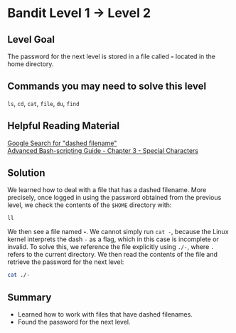 # Bandit Level 1 → Level 2
## Level Goal
The password for the next level is stored in a file called **-** located in the home directory.

## Commands you may need to solve this level
`ls`, `cd`, `cat`, `file`, `du`, `find`

## Helpful Reading Material
[Google Search for "dashed filename"](https://www.google.com/search?q=dashed+filename)  
[Advanced Bash-scripting Guide - Chapter 3 - Special Characters](https://linux.die.net/abs-guide/special-chars.html)

## Solution
We learned how to deal with a file that has a dashed filename.
More precisely, once logged in using the password obtained from the previous level, we check the contents of the `$HOME` directory with:
```bash
ll
```
We then see a file named **-**.
We cannot simply run `cat -`, because the Linux kernel interprets the dash `-` as a flag, which in this case is incomplete or invalid.
To solve this, we reference the file explicitly using `./-`, where `.` refers to the current directory.
We then read the contents of the file and retrieve the password for the next level:
```bash
cat ./-
```

## Summary
- Learned how to work with files that have dashed filenames.
- Found the password for the next level.
